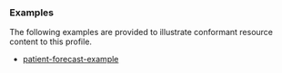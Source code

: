 <!-- Uncomment and update with links to example resource(s) -->
<h3>Examples</h3>

<p>
The following examples are provided to illustrate conformant resource content to this profile.
</p>

- [patient-forecast-example](Patient-forecast-example.html)
